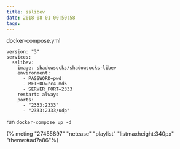 ```yaml
---
title: sslibev
date: 2018-08-01 00:50:58
tags:
---
```

docker-compose.yml
```$xslt
version: "3"
services:
  sslibev:
    image: shadowsocks/shadowsocks-libev
    environment:
      - PASSWORD=pwd
      - METHOD=rc4-md5
      - SERVER_PORT=2333
    restart: always
    ports:
      - "2333:2333"
      - "2333:2333/udp"
```

run `docker-compose up -d`

{% meting "27455897" "netease" "playlist" "listmaxheight:340px" "theme:#ad7a86"%}